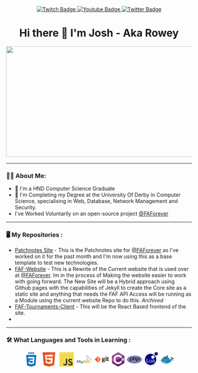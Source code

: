 <div id="badges" align="center">
    <a href="https://www.twitch.tv/mrrowey">
      <img src="https://img.shields.io/badge/Twitch-purple?style=for-the-badge&logo=twitch&logoColor=white" alt="Twitch Badge"/>
    </a>
    <a href="https://www.youtube.com/channel/UCXIoQ_KILaTNW9mb7toC6Mg">
      <img src="https://img.shields.io/badge/YouTube-red?style=for-the-badge&logo=youtube&logoColor=white" alt="Youtube Badge"/>
    </a>
    <a href="https://twitter.com/MrRowey">
      <img src="https://img.shields.io/badge/Twitter-blue?style=for-the-badge&logo=twitter&logoColor=white" alt="Twitter Badge"/>
    </a>
</div>
<h1 align="center">
  Hi there 👋 I'm Josh - Aka Rowey
</h1>
<div align="center">
  <img src="https://media.giphy.com/media/dWesBcTLavkZuG35MI/giphy.gif" width="600" height="300"/>
</div>

---

### 👨‍💻 About Me:
- 🔭 I'm a HND Computer Science Graduate
- 🔭 I'm Completing my Degree at the University Of Derby in Computer Science, specialising in Web, Database, Network Management and Security.
- I've Worked Voluntarily on an open-source project [@FAForever](https://github.com/FAForever)
  
---
### 🖥️ My Repositories :
- [Patchnotes Site](https://github.com/MrRowey/patchnotesSite) - This is the Patchnotes site for [@FAForever](https://github.com/FAForever) as I've worked on it for the past month and I'm now using this as a base template to test new technologies.
- [FAF-Website](https://github.com/MrRowey/FAF-Website-Core) - This is a Rewrite of the Current website that is used over at [@FAForever](https://github.com/FAForever/website). Im in the process of Making the website easier to work with going forward. The New Site will be a Hybrid approach using Github pages with the capabilities of Jekyll to create the Core site as a static site and anything that needs the FAF API Access will be running as a Module using the current website Repo to do this. *Archived*
- [FAF-Tournaments-Client](https://github.com/MrRowey/FAF-Tournaments-Client) - This will be the React Based frontend of the site.
- 
---
### 🛠️ What Languages and Tools in Learning :

<div align="center">
  <img src="https://github.com/devicons/devicon/blob/master/icons/css3/css3-plain-wordmark.svg"  title="CSS3" alt="CSS" width="40" height="40"/>&nbsp;
  <img src="https://github.com/devicons/devicon/blob/master/icons/html5/html5-original.svg" title="HTML5" alt="HTML" width="40" height="40"/>&nbsp;
    <img src="https://github.com/devicons/devicon/blob/master/icons/javascript/javascript-original.svg" title="JavaScript" alt="JS" width="40" height="40"/>&nbsp;
  <img src="https://github.com/devicons/devicon/blob/master/icons/mysql/mysql-original-wordmark.svg" title="MySQL"  alt="MySQL" width="40" height="40"/>&nbsp;
  <img src="https://github.com/devicons/devicon/blob/master/icons/git/git-original-wordmark.svg" title="Git" **alt="Git" width="40" height="40"/>
  <img src="https://github.com/devicons/devicon/blob/master/icons/csharp/csharp-original.svg" title="C#" **alt="C#" width="40" height="40"/>
  <img src="https://github.com/devicons/devicon/blob/master/icons/php/php-original.svg" title="PHP" **alt="PHP" width="40" height="40"/>
  <img src="https://github.com/devicons/devicon/blob/master/icons/lua/lua-original.svg" title="Lua" **alt="Lua" width="40" height="40"/>    
  <img src="https://github.com/devicons/devicon/blob/master/icons/docker/docker-original.svg" title="Docker" **alt="Docker" width="40" height="40"/>
</div>
